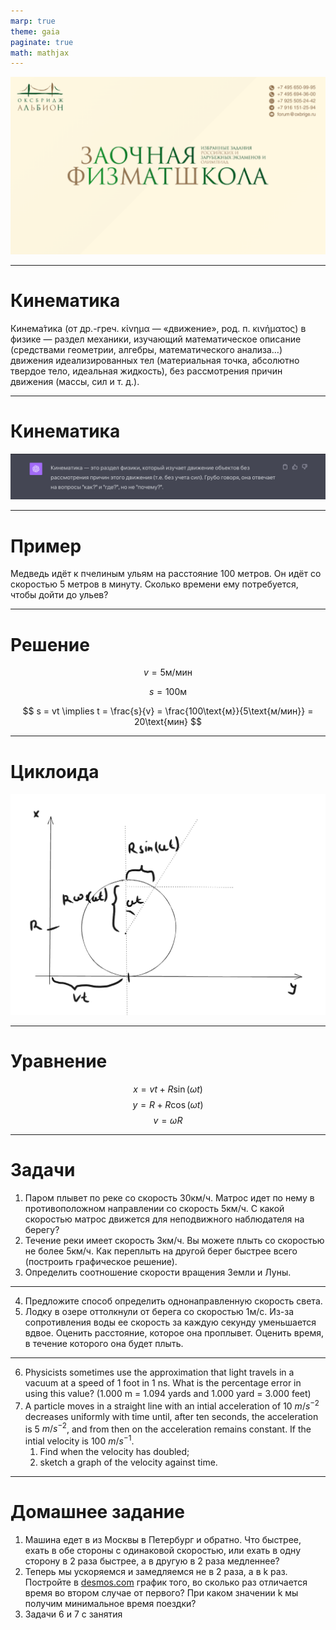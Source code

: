 ```yaml
---
marp: true
theme: gaia
paginate: true
math: mathjax
---
```

![bg fit](../../media/first_slide.png)

---

# Кинематика

Кинема́тика (от др.-греч. κίνημα — «движение», род. п. κινήματος) в физике — раздел механики, изучающий математическое описание (средствами геометрии, алгебры, математического анализа…) движения идеализированных тел (материальная точка, абсолютно твердое тело, идеальная жидкость), без рассмотрения причин движения (массы, сил и т. д.).

---

# Кинематика

![bg contain](../../media/kinematics.png)

---

# Пример

Медведь идёт к пчелиным ульям на расстояние 100 метров. Он идёт со скоростью 5 метров в минуту. Сколько времени ему потребуется, чтобы дойти до ульев?

---

# Решение

$$
v = 5\text{м/мин}
$$

$$
s = 100\text{м}
$$

$$
s = vt \implies t = \frac{s}{v} = \frac{100\text{м}}{5\text{м/мин}} = 20\text{мин}
$$

---
# Циклоида

![bg contain](../../media/wheel.png)


---

# Уравнение

$$ x = vt + R \sin(\omega t) $$
$$ y = R + R \cos(\omega t) $$
$$ v = \omega R $$

---
# Задачи
1. Паром плывет по реке со скорость 30км/ч. Матрос идет по нему в противоположном направлении со скорость 5км/ч. С какой скоростью матрос движется для неподвижного наблюдателя на берегу?
2. Течение реки имеет скорость 3км/ч. Вы можете плыть со скоростью не более 5км/ч. Как переплыть на другой берег быстрее всего (построить графическое решение).
3. Определить соотношение скорости вращения Земли и Луны.

---

4. Предложите способ определить однонаправленную скорость света.
5. Лодку в озере оттолкнули от берега со скоростью 1м/с. Из-за сопротивления воды ее скорость за каждую секунду уменьшается вдвое. Оценить расстояние, которое она проплывет. Оценить время, в течение которого она будет плыть.

---

6. Physicists sometimes use the approximation that light travels in a vacuum at a speed of 1 foot in 1 ns. What is the percentage error in using this value? (1.000 m = 1.094 yards and 1.000 yard = 3.000 feet)
7. A particle moves in a straight line with an intial acceleration of 10 $m/s^{−2}$ decreases uniformly with time until, after ten seconds, the acceleration is 5 $m/s^{−2}$, and from then on the acceleration remains constant. If the intial velocity is 100 $m/s^{−1}$.
    1) Find when the velocity has doubled; 
    2) sketch a graph of the velocity against time.


---
# Домашнее задание

1. Машина едет в из Москвы в Петербург и обратно. Что быстрее, ехать в обе стороны с одинаковой скоростью, или ехать в одну сторону в 2 раза быстрее, а в другую в 2 раза медленнее?
2. Теперь мы ускоряемся и замедляемся не в 2 раза, а в k раз. Постройте в [desmos.com]() график того, во сколько раз отличается время во втором случае от первого? При каком значении k мы получим минимальное время поездки?
3. Задачи 6 и 7 с занятия